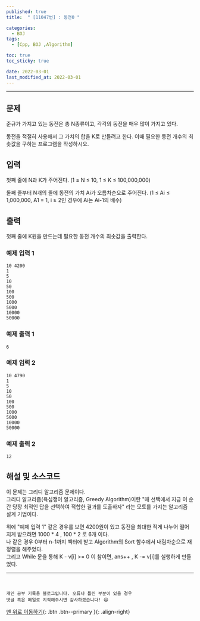 ```yaml
---
published: true
title:  " [11047번] : 동전0 " 

categories:
  - BOJ
tags:
  - [Cpp, BOJ ,Algorithm]

toc: true
toc_sticky: true

date: 2022-03-01
last_modified_at: 2022-03-01
---
```

---

## 문제

준규가 가지고 있는 동전은 총 N종류이고, 각각의 동전을 매우 많이 가지고 있다.

동전을 적절히 사용해서 그 가치의 합을 K로 만들려고 한다. 이때 필요한 동전 개수의 최솟값을 구하는 프로그램을 작성하시오.

## 입력

첫째 줄에 N과 K가 주어진다. (1 ≤ N ≤ 10, 1 ≤ K ≤ 100,000,000)

둘째 줄부터 N개의 줄에 동전의 가치 Ai가 오름차순으로 주어진다. (1 ≤ Ai ≤ 1,000,000, A1 = 1, i ≥ 2인 경우에 Ai는 Ai-1의 배수)

## 출력 
첫째 줄에 K원을 만드는데 필요한 동전 개수의 최솟값을 출력한다.

### 예제 입력 1
    10 4200
    1
    5
    10
    50
    100
    500
    1000
    5000
    10000
    50000

### 예제 출력 1
    6

### 예제 입력 2
    10 4790
    1
    5
    10
    50
    100
    500
    1000
    5000
    10000
    50000

### 예제 출력 2
    12

## 해설 및 소스코드

이 문제는 그리디 알고리즘 문제이다.<br>
그리디 알고리즘(욕심쟁이 알고리즘, Greedy Algorithm)이란 "매 선택에서 지금 이 순간 당장 최적인 답을 선택하여 적합한 결과를 도출하자" 라는 모토를 가지는 알고리즘 설계 기법이다.

위에 "예제 입력 1" 같은 경우를 보면 4200원이 있고 동전을 최대한 적게 나누어 떨어지게 받으려면 1000 * 4 , 100 * 2 로 6개 이다.<br>
나 같은 경우 0부터 n-1까지 벡터에 받고 Algorithm의 Sort 함수에서 내림차순으로 재 정렬을 해주었다. <br>
그리고 While 문을 통해 K - v[i] >= 0 이 참이면, ans++ , K -= v[i]를 실행하게 만들었다.

<script src="https://gist.github.com/Sheep1sik/a67eee01d392ce1e2b792296a8c9f2b4.js"></script>

***
<br>

    개인 공부 기록용 블로그입니다. 오류나 틀린 부분이 있을 경우 
    댓글 혹은 메일로 지적해주시면 감사하겠습니다! 😄

[맨 위로 이동하기](#){: .btn .btn--primary }{: .align-right}

